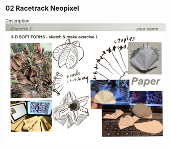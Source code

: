 ## 02 Racetrack Neopixel 
Description 
![racetrack image](https://github.com/carolynjhsu/Carol_Spr23/blob/367ac6c9fbc630e7a333e280726a07d3727d7ede/02_Neopixel_RaceTrack/1-%20Exercise%201%20-%20paper%202.jpeg)